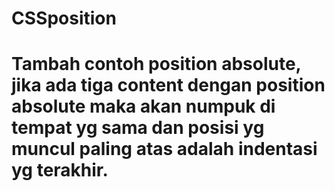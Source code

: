 # CSSposition
# Tambah contoh position absolute, jika ada tiga content dengan position absolute maka akan numpuk di tempat yg sama dan posisi yg muncul paling atas adalah indentasi yg terakhir.
